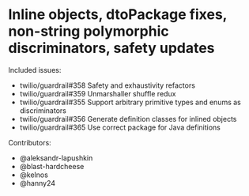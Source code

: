 Inline objects, dtoPackage fixes, non-string polymorphic discriminators, safety updates
====

Included issues:
- twilio/guardrail#358 Safety and exhaustivity refactors
- twilio/guardrail#359 Unmarshaller shuffle redux
- twilio/guardrail#355 Support arbitrary primitive types and enums as discriminators
- twilio/guardrail#356 Generate definition classes for inlined objects
- twilio/guardrail#365 Use correct package for Java definitions

Contributors:
- @aleksandr-lapushkin
- @blast-hardcheese
- @kelnos
- @hanny24
